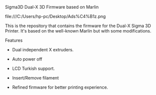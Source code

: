 Sigma3D Dual-X 3D Firmware based on Marlin

file:///C:/Users/hp-pc/Desktop/Ads%C4%B1z.png

This is the repository that contains the firmware for the Dual-X Sigma 3D Printer. It's based on the well-known Marlin but with some modifications.

Features

* Dual independent X extruders.

* Auto power off

* LCD Turkish support.

* Insert/Remove filament

* Refined firmware for better printing experience.
